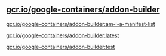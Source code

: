 
[gcr.io/google-containers/addon-builder](https://hub.docker.com/r/anjia0532/google-containers.addon-builder/tags/)
-----


[gcr.io/google-containers/addon-builder:am-i-a-manifest-list](https://hub.docker.com/r/anjia0532/google-containers.addon-builder/tags/)


[gcr.io/google-containers/addon-builder:latest](https://hub.docker.com/r/anjia0532/google-containers.addon-builder/tags/)


[gcr.io/google-containers/addon-builder:test](https://hub.docker.com/r/anjia0532/google-containers.addon-builder/tags/)


